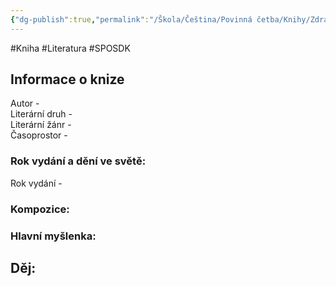 ```yaml
---
{"dg-publish":true,"permalink":"/Škola/Čeština/Povinná četba/Knihy/Zdravý nemocný/","created":"2023-11-28T12:00:04.132+01:00","updated":"2024-03-13T18:25:19.290+01:00"}
---
```


#Kniha #Literatura #SPOSDK
## Informace o knize
Autor -  
Literární druh -  
Literární žánr -  
Časoprostor -
### Rok vydání a dění ve světě:
Rok vydání -
### Kompozice:

### Hlavní myšlenka:

## Děj: